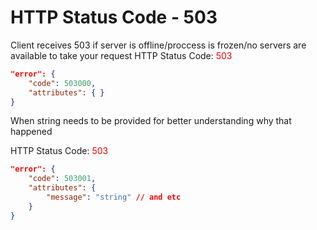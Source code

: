 # HTTP Status Code - 503

Client receives 503 if server is offline/proccess is frozen/no servers are available to take your request
HTTP Status Code: <span style="color:red">503</span>
```json
"error": {
    "code": 503000,
    "attributes": { }
}
```

When string needs to be provided for better understanding why that happened

HTTP Status Code: <span style="color:red">503</span>
```json
"error": {
    "code": 503001,
    "attributes": { 
        "message": "string" // and etc
    }
}
```
